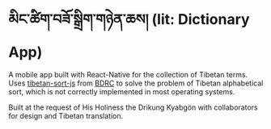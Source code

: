 # མིང་ཚིག་བཟོ་སྒྲིག་གཉེན་ཆས། (lit: Dictionary App)

A mobile app built with React-Native for the collection of Tibetan terms. Uses [tibetan-sort-js](https://github.com/buda-base/tibetan-sort-js) from [BDRC](https://www.bdrc.io/) to solve the problem of Tibetan alphabetical sort, which is not correctly implemented in most operating systems. 


Built at the request of His Holiness the Drikung Kyabgön with collaborators for design and Tibetan translation. 

